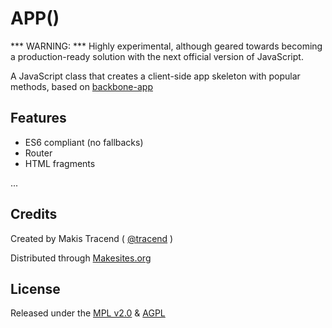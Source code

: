 # APP()

*** WARNING: *** Highly experimental, although geared towards becoming a production-ready solution with the next official version of JavaScript.

A JavaScript class that creates a client-side app skeleton with popular methods, based on [backbone-app](http://github.com/makesites/backbone-app)

## Features

* ES6 compliant (no fallbacks)
* Router
* HTML fragments

...


## Credits

Created by Makis Tracend ( [@tracend](http://github.com/tracend) )

Distributed through [Makesites.org](http://makesites.org)


## License

Released under the [MPL v2.0](http://www.mozilla.org/MPL/2.0/) & [AGPL](http://www.gnu.org/licenses/agpl.html)
